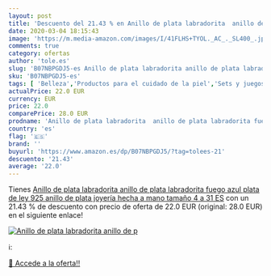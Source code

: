 ```yaml
---
layout: post
title: 'Descuento del 21.43 % en Anillo de plata labradorita  anillo de p'
date: 2020-03-04 18:15:43
image: 'https://m.media-amazon.com/images/I/41FLHS+TYOL._AC_._SL400_.jpg'
comments: true
category: ofertas
author: 'tole.es'
slug: 'B07NBPGDJ5-es Anillo de plata labradorita anillo de plata labradorita...'
sku: 'B07NBPGDJ5-es'
tags: [ 'Belleza','Productos para el cuidado de la piel','Sets y juegos para el cuidado de la piel','de','ley','plata', ]
actualPrice: 22.0 EUR
currency: EUR
price: 22.0
comparePrice: 28.0 EUR
prodname: 'Anillo de plata labradorita  anillo de plata labradorita fuego azul  plata de ley 925  anillo de plata  joyería hecha a mano  tamaño 4 a 31 ES'
country: 'es'
flag: '🇪🇸'
brand: ''
buyurl: 'https://www.amazon.es/dp/B07NBPGDJ5/?tag=tolees-21'
descuento: '21.43'
average: '22.0'
---
```


Tienes [Anillo de plata labradorita  anillo de plata labradorita fuego azul  plata de ley 925  anillo de plata  joyería hecha a mano  tamaño 4 a 31 ES](https://www.amazon.es/dp/B07NBPGDJ5/?tag=tolees-21) con un 21.43 % de descuento con precio de oferta de 22.0 EUR (original: 28.0 EUR) en el siguiente enlace!

[![Anillo de plata labradorita  anillo de p](https://m.media-amazon.com/images/I/41FLHS+TYOL._AC_._SL400_.jpg)](https://www.amazon.es/dp/B07NBPGDJ5/?tag=tolees-21)

ℹ️:


[🛒 Accede a la oferta!!](https://www.amazon.es/dp/B07NBPGDJ5/?tag=tolees-21)
